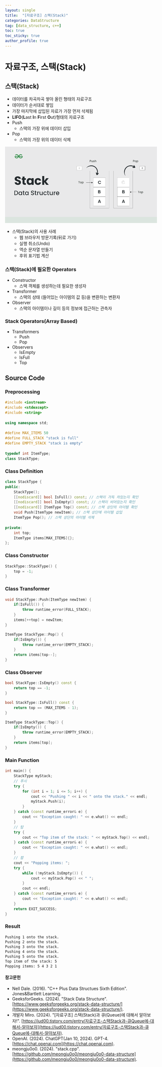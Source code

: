 ```yaml
---
layout: single
title:  "[자료구조] 스택(Stack)"
categories: DataStructure
tag: [data_structure, c++]
toc: true
toc_sticky: true
author_profile: true
---
```


# 자료구조, 스택(Stack)

## 스택(Stack)
- 데이터를 차곡차곡 쌓아 올린 형태의 자료구조
- 데이터가 순서대로 쌓임
- 가장 마지막에 삽입된 자료가 가장 먼저 삭제됨
- **LIFO**(**L**ast **I**n **F**irst **O**ut)형태의 자료구조
- Push
    - 스택의 가장 위에 데이터 삽입
- Pop
    - 스택의 가장 위의 데이터 삭제

![Stack](/images/2024-01-16-Stack/Stack.png)

- 스택(Stack)의 사용 사례
    - 웹 브라우저 방문기록(뒤로 가기)
    - 실행 취소(Undo)
    - 역순 문자열 만들기
    - 후위 표기법 계산

### 스택(Stack)에 필요한 Operators
- Constructor
    - 스택 객체를 생성하는데 필요한 생성자
- Transformer
    - 스택의 상태 (들어있는 아이템의 값 등)을 변환하는 변환자
- Observer
    - 스택의 아이템이나 길이 등의 정보에 접근하는 관측자

### Stack Operators(Array Based)
- Transformers
    - Push
    - Pop
- Observers
    - IsEmpty
    - IsFull
    - Top

## Source Code
### Preprocessing
```cpp
#include <iostream>
#include <stdexcept>
#include <string>

using namespace std;

#define MAX_ITEMS 50
#define FULL_STACK "stack is full"
#define EMPTY_STACK "stack is empty"

typedef int ItemType;
class StackType;
```

### Class Definition
```cpp
class StackType {
public:
    StackType();
    [[nodiscard]] bool IsFull() const; // 스택이 가득 차있는지 확인
    [[nodiscard]] bool IsEmpty() const; // 스택이 비어있는지 확인
    [[nodiscard]] ItemType Top() const; // 스택 상단의 아이템 확인
    void Push(ItemType newItem); // 스택 상단에 아이템 삽입
    ItemType Pop(); // 스택 상단의 아이템 삭제

private:
    int top;
    ItemType items[MAX_ITEMS]{};
};
```

### Class Constructor
```cpp
StackType::StackType() {
    top = -1;
}
```

### Class Transformer
```cpp
void StackType::Push(ItemType newItem) {
    if(IsFull()) {
        throw runtime_error(FULL_STACK);
    }
    items[++top] = newItem;
}
```

```cpp
ItemType StackType::Pop() {
    if(IsEmpty()) {
        throw runtime_error(EMPTY_STACK);
    }
    return items[top--];
}
```

### Class Observer
```cpp
bool StackType::IsEmpty() const {
    return top == -1;
}
```

```cpp
bool StackType::IsFull() const {
    return top == (MAX_ITEMS - 1);
}
```

```cpp
ItemType StackType::Top() {
    if(IsEmpty()) {
        throw runtime_error(EMPTY_STACK);
    }
    return items[top];
}
```

### Main Function
```cpp
int main() {
    StackType myStack;
    // 푸시
    try {
        for (int i = 1; i <= 5; i++) {
            cout << "Pushing " << i << " onto the stack." << endl;
            myStack.Push(i);
        }
    } catch (const runtime_error& e) {
        cout << "Exception caught: " << e.what() << endl;
    }
    // 탑
    try {
        cout << "Top item of the stack: " << myStack.Top() << endl;
    } catch (const runtime_error& e) {
        cout << "Exception caught: " << e.what() << endl;
    }
    // 팝
    cout << "Popping items: ";
    try {
        while (!myStack.IsEmpty()) {
            cout << myStack.Pop() << " ";
        }
        cout << endl;
    } catch (const runtime_error& e) {
        cout << "Exception caught: " << e.what() << endl;
    }
    return EXIT_SUCCESS;
}
```

### Result
```
Pushing 1 onto the stack.
Pushing 2 onto the stack.
Pushing 3 onto the stack.
Pushing 4 onto the stack.
Pushing 5 onto the stack.
Top item of the stack: 5
Popping items: 5 4 3 2 1
```

#### 참고문헌
- Nell Dale. (2016). "C++ Plus Data Structues Sixth Edition". Jones&Bartlett Learning.
- GeeksforGeeks. (2024). "Stack Data Structure". [https://www.geeksforgeeks.org/stack-data-structure/](https://www.geeksforgeeks.org/stack-data-structure/).
- 개발자 Miro. (2024). "[자료구조] 스택(Stack)과 큐(Queue)에 대해서 알아보자!". [https://jud00.tistory.com/entry/자료구조-스택Stack과-큐Queue에-대해서-알아보자](https://jud00.tistory.com/entry/자료구조-스택Stack과-큐Queue에-대해서-알아보자).
- OpenAI. (2024). ChatGPT(Jan 10, 2024). GPT-4. [https://chat.openai.com](https://chat.openai.com).
- meongju0o0. (2024). "stack.cpp". [https://github.com/meongju0o0/meongju0o0-data-structure](https://github.com/meongju0o0/meongju0o0-data-structure).